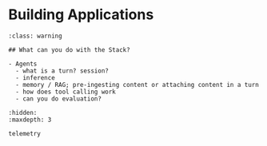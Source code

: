 # Building Applications

```{admonition} Work in Progress
:class: warning

## What can you do with the Stack?

- Agents
  - what is a turn? session?
  - inference
  - memory / RAG; pre-ingesting content or attaching content in a turn
  - how does tool calling work
  - can you do evaluation?
```

```{toctree}
:hidden:
:maxdepth: 3

telemetry
```
